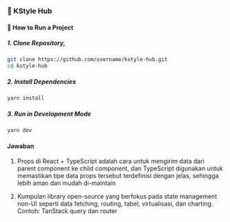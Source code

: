 ### 🌸 KStyle Hub

#### 📂 How to Run a Project

##### 1. Clone Repository,

```bash
git clone https://github.com/username/kstyle-hub.git
cd kstyle-hub
```

##### 2. Install Dependencies

```bash
yarn install
```

##### 3. Run in Development Mode

```bash
yarn dev
```

#### Jawaban

1. Props di React + TypeScript adalah cara untuk mengirim data dari parent component ke child component, dan TypeScript digunakan untuk memastikan tipe data props tersebut terdefinisi dengan jelas, sehingga lebih aman dan mudah di-maintain

2. Kumpulan library open-source yang berfokus pada state management non-UI seperti data fetching, routing, tabel, virtualisasi, dan charting. Contoh: TanStack query dan router
